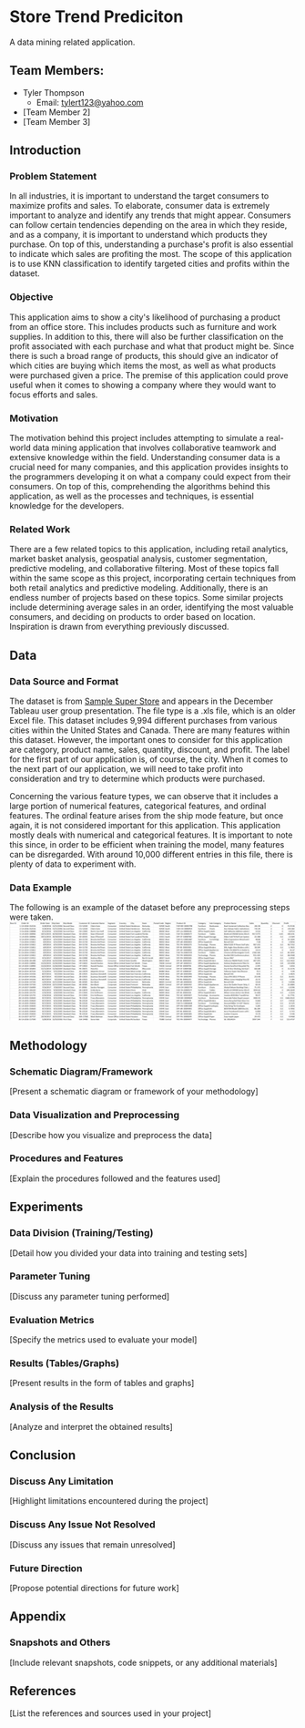# Store Trend Prediciton
A data mining related application.

## Team Members:
- Tyler Thompson
  - Email: tylert123@yahoo.com
- [Team Member 2]
- [Team Member 3]

## Introduction

### Problem Statement
In all industries, it is important to understand the target consumers to maximize profits and sales. To elaborate, consumer data is extremely important to analyze and identify any trends that might appear. Consumers can follow certain tendencies depending on the area in which they reside, and as a company, it is important to understand which products they purchase. On top of this, understanding a purchase's profit is also essential to indicate which sales are profiting the most. The scope of this application is to use KNN classification to identify targeted cities and profits within the dataset. 

### Objective
This application aims to show a city's likelihood of purchasing a product from an office store. This includes products such as furniture and work supplies. In addition to this, there will also be further classification on the profit associated with each purchase and what that product might be. Since there is such a broad range of products, this should give an indicator of which cities are buying which items the most, as well as what products were purchased given a price. The premise of this application could prove useful when it comes to showing a company where they would want to focus efforts and sales.

### Motivation
The motivation behind this project includes attempting to simulate a real-world data mining application that involves collaborative teamwork and extensive knowledge within the field. Understanding consumer data is a crucial need for many companies, and this application provides insights to the programmers developing it on what a company could expect from their consumers. On top of this, comprehending the algorithms behind this application, as well as the processes and techniques, is essential knowledge for the developers.

### Related Work
There are a few related topics to this application, including retail analytics, market basket analysis, geospatial analysis, customer segmentation, predictive modeling, and collaborative filtering. Most of these topics fall within the same scope as this project, incorporating certain techniques from both retail analytics and predictive modeling. Additionally, there is an endless number of projects based on these topics. Some similar projects include determining average sales in an order, identifying the most valuable consumers, and deciding on products to order based on location. Inspiration is drawn from everything previously discussed. 

## Data

### Data Source and Format
The dataset is from [Sample Super Store](https://community.tableau.com/s/question/0D54T00000CWeX8SAL/sample-superstore-sales-excelxls) and appears in the December Tableau user group presentation. The file type is a .xls file, which is an older Excel file. This dataset includes 9,994 different purchases from various cities within the United States and Canada. There are many features within this dataset. However, the important ones to consider for this application are category, product name, sales, quantity, discount, and profit. The label for the first part of our application is, of course, the city. When it comes to the next part of our application, we will need to take profit into consideration and try to determine which products were purchased.

Concerning the various feature types, we can observe that it includes a large portion of numerical features, categorical features, and ordinal features. The ordinal feature arises from the ship mode feature, but once again, it is not considered important for this application. This application mostly deals with numerical and categorical features. It is important to note this since, in order to be efficient when training the model, many features can be disregarded. With around 10,000 different entries in this file, there is plenty of data to experiment with.

### Data Example
The following is an example of the dataset before any preprocessing steps were taken. 
![Example Data](images/example_data.png)

## Methodology

### Schematic Diagram/Framework
[Present a schematic diagram or framework of your methodology]

### Data Visualization and Preprocessing
[Describe how you visualize and preprocess the data]

### Procedures and Features
[Explain the procedures followed and the features used]

## Experiments

### Data Division (Training/Testing)
[Detail how you divided your data into training and testing sets]

### Parameter Tuning
[Discuss any parameter tuning performed]

### Evaluation Metrics
[Specify the metrics used to evaluate your model]

### Results (Tables/Graphs)
[Present results in the form of tables and graphs]

### Analysis of the Results
[Analyze and interpret the obtained results]

## Conclusion

### Discuss Any Limitation
[Highlight limitations encountered during the project]

### Discuss Any Issue Not Resolved
[Discuss any issues that remain unresolved]

### Future Direction
[Propose potential directions for future work]

## Appendix

### Snapshots and Others
[Include relevant snapshots, code snippets, or any additional materials]

## References
[List the references and sources used in your project]

